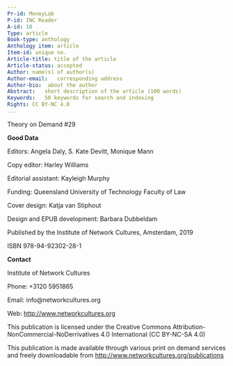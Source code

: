 ```yaml
---
Pr-id: MoneyLab
P-id: INC Reader
A-id: 10
Type: article
Book-type: anthology
Anthology item: article
Item-id: unique no.
Article-title: title of the article
Article-status: accepted
Author: name(s) of author(s)
Author-email:   corresponding address
Author-bio:  about the author
Abstract:   short description of the article (100 words)
Keywords:   50 keywords for search and indexing
Rights: CC BY-NC 4.0
...
```



Theory on Demand \#29

**Good Data**

Editors: Angela Daly, S. Kate Devitt, Monique Mann

Copy editor: Harley Williams

Editorial assistant: Kayleigh Murphy

Funding: Queensland University of Technology Faculty of Law

Cover design: Katja van Stiphout

Design and EPUB development: Barbara Dubbeldam

Published by the Institute of Network Cultures, Amsterdam, 2019

ISBN 978-94-92302-28-1

**Contact**

Institute of Network Cultures

Phone: +3120 5951865

Email: info\@networkcultures.org

Web: http://www.networkcultures.org

This publication is licensed under the Creative Commons
Attribution-NonCommercial-NoDerrivatives 4.0 International (CC BY-NC-SA
4.0)

This publication is made available through various print on demand
services and freely downloadable from
http://www.networkcultures.org/publications
